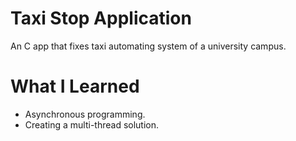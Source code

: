 # Taxi Stop Application

An C app that fixes taxi automating system of a university campus.

# What I Learned

* Asynchronous programming.
* Creating a multi-thread solution.
